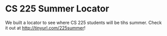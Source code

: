 CS 225 Summer Locator
==========

We built a locator to see where CS 225 students will be tihs summer. Check it out at http://tinyurl.com/225summer!
